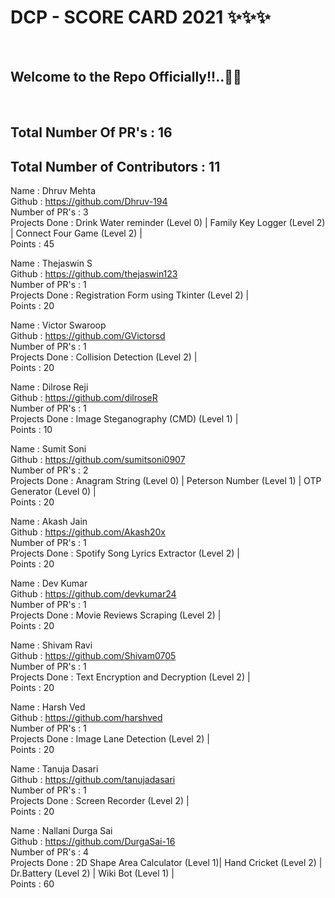 <h1> DCP - SCORE CARD 2021 ✨✨✨ </h1> <br>
<h2> Welcome to the Repo Officially!!..🙌👏 </h2> <br>

## Total Number Of PR's : 16
## Total Number of Contributors : 11
  
Name : Dhruv Mehta <br>
Github : https://github.com/Dhruv-194 <br>
Number of PR's : 3 <br>
Projects Done : Drink Water reminder (Level 0) | Family Key Logger (Level 2) | Connect Four Game (Level 2) | <br>
Points : 45 <br>

Name : Thejaswin S <br>
Github : https://github.com/thejaswin123 <br>
Number of PR's : 1 <br>
Projects Done : Registration Form using Tkinter (Level 2) | <br>
Points : 20 <br>

Name : Victor Swaroop <br>
Github : https://github.com/GVictorsd <br>
Number of PR's : 1 <br>
Projects Done : Collision Detection (Level 2) | <br>
Points : 20 <br>

Name : Dilrose Reji <br>
Github : https://github.com/dilroseR <br>
Number of PR's : 1 <br>
Projects Done : Image Steganography (CMD) (Level 1) | <br>
Points : 10 <br>

Name : Sumit Soni <br>
Github : https://github.com/sumitsoni0907 <br>
Number of PR's : 2 <br>
Projects Done : Anagram String (Level 0) | Peterson Number (Level 1) | OTP Generator (Level 0) | <br>
Points : 20 <br>

Name : Akash Jain <br>
Github : https://github.com/Akash20x <br>
Number of PR's : 1 <br>
Projects Done : Spotify Song Lyrics Extractor (Level 2) | <br>
Points : 20 <br>

Name : Dev Kumar <br>
Github : https://github.com/devkumar24 <br>
Number of PR's : 1 <br>
Projects Done : Movie Reviews Scraping (Level 2) | <br>
Points : 20 <br>

Name : Shivam Ravi <br>
Github : https://github.com/Shivam0705 <br>
Number of PR's : 1 <br>
Projects Done : Text Encryption and Decryption (Level 2) | <br>
Points : 20 <br>

Name : Harsh Ved <br>
Github : https://github.com/harshved <br>
Number of PR's : 1 <br>
Projects Done : Image Lane Detection (Level 2) | <br>
Points : 20 <br>

Name : Tanuja Dasari <br>
Github : https://github.com/tanujadasari<br>
Number of PR's : 1 <br>
Projects Done : Screen Recorder (Level 2) | <br>
Points : 20 <br>

Name : Nallani Durga Sai <br>
Github : https://github.com/DurgaSai-16 <br>
Number of PR's : 4 <br>
Projects Done : 2D Shape Area Calculator (Level 1)| Hand Cricket (Level 2) | Dr.Battery (Level 2) | Wiki Bot (Level 1) | <br>
Points : 60 <br>
